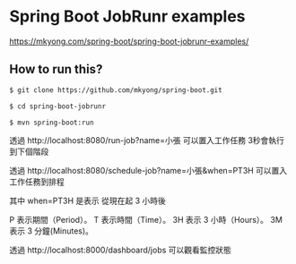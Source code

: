# Spring Boot JobRunr examples

https://mkyong.com/spring-boot/spring-boot-jobrunr-examples/

## How to run this?
```bash
$ git clone https://github.com/mkyong/spring-boot.git

$ cd spring-boot-jobrunr

$ mvn spring-boot:run
```

透過 http://localhost:8080/run-job?name=小張 可以置入工作任務 3秒會執行到下個階段

透過 http://localhost:8080/schedule-job?name=小張&when=PT3H 可以置入工作任務到排程

其中 when=PT3H 是表示 從現在起 3 小時後

P 表示期間（Period）。
T 表示時間（Time）。
3H 表示 3 小時（Hours）。
3M 表示 3 分鐘(Minutes)。

透過 http://localhost:8000/dashboard/jobs 可以觀看監控狀態